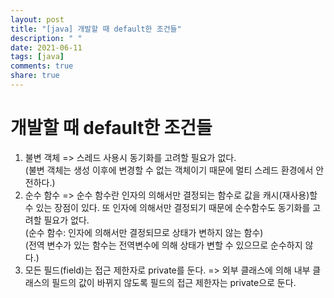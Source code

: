 ```yaml
---
layout: post
title: "[java] 개발할 때 default한 조건들"
description: " "
date: 2021-06-11
tags: [java]
comments: true
share: true
---
```


# 개발할 때 default한 조건들

1. 불변 객체
=> 스레드 사용시 동기화를 고려할 필요가 없다.<br>
(불변 객체는 생성 이후에 변경할 수 없는 객체이기 때문에 멀티 스레드 환경에서 안전하다.)<br>
2. 순수 함수
=> 순수 함수란 인자의 의해서만 결정되는 함수로 값을 캐시(재사용)할 수 있는 장점이 있다. 또 인자에 의해서만 결정되기 때문에 순수함수도 동기화를 고려할 필요가 없다.<br>
(순수 함수: 인자에 의해서만 결정되므로 상태가 변하지 않는 함수)<br>
(전역 변수가 있는 함수는 전역변수에 의해 상태가 변할 수 있으므로 순수하지 않다.)<br>
3. 모든 필드(field)는 접근 제한자로 private를 둔다.
=> 외부 클래스에 의해 내부 클래스의 필드의 값이 바뀌지 않도록 필드의 접근 제한자는 private으로 둔다.<br>
